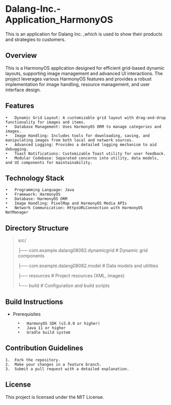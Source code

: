 # Dalang-Inc.-Application_HarmonyOS
This is an application for Dalang Inc. ,which is used to show their products and strategies to customers.

## Overview

This is a HarmonyOS application designed for efficient grid-based dynamic layouts, supporting image management and advanced UI interactions. The project leverages various HarmonyOS features and provides a robust implementation for image handling, resource management, and user interface design.

## Features

	•	Dynamic Grid Layout: A customizable grid layout with drag-and-drop functionality for images and items.
	•	Database Management: Uses HarmonyOS ORM to manage categories and images.
	•	Image Handling: Includes tools for downloading, saving, and manipulating images from both local and network sources.
	•	Advanced Logging: Provides a detailed logging mechanism to aid debugging.
	•	Toast Notifications: Customizable Toast utility for user feedback.
	•	Modular Codebase: Separated concerns into utility, data models, and UI components for maintainability.

 ## Technology Stack

	•	Programming Language: Java
	•	Framework: HarmonyOS
	•	Database: HarmonyOS ORM
	•	Image Handling: PixelMap and HarmonyOS Media APIs
	•	Network Communication: HttpsURLConnection with HarmonyOS NetManager

 ## Directory Structure
> src/
> 
> ├── com.example.dalang08082.dynamicgrid    # Dynamic grid components
>
> ├── com.example.dalang08082.model          # Data models and utilities
>
> ├── resources                              # Project resources (XML, images)
>
> └── build                                  # Configuration and build scripts


## Build Instructions

- Prerequisites
  ```
	•	HarmonyOS SDK (v3.0.0 or higher)
	•	Java 11 or higher
	•	Gradle build system
  ```
  
## Contribution Guidelines

	1.	Fork the repository.
	2.	Make your changes in a feature branch.
	3.	Submit a pull request with a detailed explanation.


## License

This project is licensed under the MIT License.



